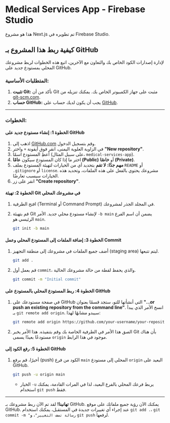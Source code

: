 # Medical Services App - Firebase Studio

هذا هو مشروع Next.js تم تطويره في Firebase Studio.

## كيفية ربط هذا المشروع بـ GitHub

لإدارة إصدارات الكود الخاص بك والتعاون مع الآخرين، اتبع هذه الخطوات لربط مشروعك المحلي بمستودع جديد على GitHub.

### المتطلبات الأساسية:

1.  **تثبيت Git:** تأكد من أن Git مثبت على جهاز الكمبيوتر الخاص بك. يمكنك تنزيله من [git-scm.com](https://git-scm.com/).
2.  **حساب GitHub:** يجب أن يكون لديك حساب على [GitHub](https://github.com/).

---

### الخطوات:

#### الخطوة 1: إنشاء مستودع جديد على GitHub

1.  اذهب إلى [GitHub.com](https://github.com/) وقم بتسجيل الدخول.
2.  في الزاوية العلوية اليمنى، انقر فوق أيقونة `+` واختر **"New repository"**.
3.  أعطِ المستودع اسمًا (على سبيل المثال، `medical-services-app`).
4.  اختر ما إذا كان المستودع سيكون **عامًا (Public)** أو **خاصًا (Private)**.
5.  **مهم جدًا:** **لا تقم** بتحديد أي من الخيارات لتهيئة المستودع بملف `README` أو `.gitignore` أو `license`. مشروعك يحتوي بالفعل على هذه الملفات، وتحديد هذه الخيارات سيسبب تعارضًا.
6.  انقر على زر **"Create repository"**.

#### الخطوة 2: تهيئة Git في مشروعك المحلي

1.  افتح الطرفية (Terminal أو Command Prompt) في المجلد الجذر لمشروعك.
2.  قم بتهيئة Git لإنشاء مستودع محلي جديد. الأمر `-b main` يضمن أن اسم الفرع الرئيسي هو `main`.

    ```bash
    git init -b main
    ```

#### الخطوة 3: إضافة الملفات إلى المستودع المحلي وعمل Commit

1.  أضف جميع الملفات في مشروعك إلى منطقة التجهيز (staging area) ليتم تتبعها.

    ```bash
    git add .
    ```

2.  قم بعمل أول `commit`، والذي يحفظ لقطة من حالة مشروعك الحالية.

    ```bash
    git commit -m "Initial commit"
    ```

#### الخطوة 4: ربط المستودع المحلي بالمستودع على GitHub

1.  في صفحة مستودعك على GitHub التي أنشأتها للتو، ستجد قسمًا بعنوان **"…or push an existing repository from the command line"**. انسخ الأمر الذي يبدأ بـ `git remote add origin`. سيبدو مشابهًا لهذا:

    ```bash
    git remote add origin https://github.com/your-username/your-repository-name.git
    ```

2.  الصق هذا الأمر في الطرفية الخاصة بك وقم بتنفيذه. هذا الأمر يخبر Git بأن هناك مستودعًا بعيدًا يسمى `origin` موجود في هذا الرابط.

#### الخطوة 5: رفع الكود إلى GitHub

1.  أخيرًا، قم برفع (push) الكود من فرع `main` المحلي إلى مستودع `origin` البعيد على GitHub.

    ```bash
    git push -u origin main
    ```

    *   الخيار `-u` يربط فرعك المحلي بالفرع البعيد، لذا في المرات القادمة، يمكنك استخدام `git push` فقط.

---

**تهانينا!** لقد تم الآن ربط مشروعك بـ GitHub. يمكنك الآن رؤية جميع ملفاتك على موقع GitHub. عند إجراء أي تغييرات جديدة في المستقبل، يمكنك استخدام `git add .`، `git commit -m "رسالة تصف التغيير"`، و `git push` لرفعها.
